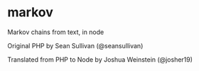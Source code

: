 # markov
Markov chains from text, in node

Original PHP by Sean Sullivan (@seansullivan)

Translated from PHP to Node by Joshua Weinstein (@josher19)
